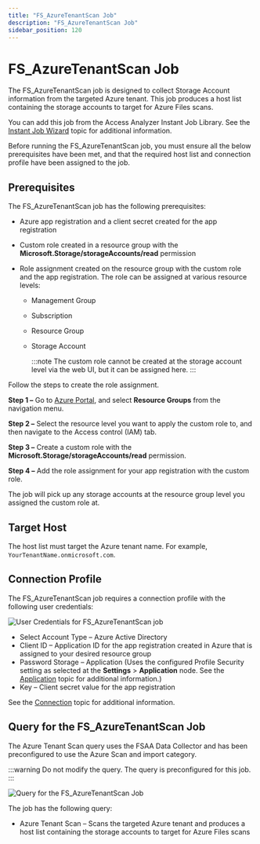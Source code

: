 ```yaml
---
title: "FS_AzureTenantScan Job"
description: "FS_AzureTenantScan Job"
sidebar_position: 120
---
```


# FS_AzureTenantScan Job

The FS_AzureTenantScan job is designed to collect Storage Account information from the targeted
Azure tenant. This job produces a host list containing the storage accounts to target for Azure
Files scans.

You can add this job from the Access Analyzer Instant Job Library. See the
[Instant Job Wizard](/docs/accessanalyzer/12.0/admin/jobs/instantjobs/overview.md) topic for additional information.

Before running the FS_AzureTenantScan job, you must ensure all the below prerequisites have been
met, and that the required host list and connection profile have been assigned to the job.

## Prerequisites

The FS_AzureTenantScan job has the following prerequisites:

- Azure app registration and a client secret created for the app registration
- Custom role created in a resource group with the **Microsoft.Storage/storageAccounts/read**
  permission
- Role assignment created on the resource group with the custom role and the app registration. The
  role can be assigned at various resource levels:

    - Management Group
    - Subscription
    - Resource Group
    - Storage Account

        :::note
        The custom role cannot be created at the storage account level via the web UI, but
        it can be assigned here.
        :::


Follow the steps to create the role assignment.

**Step 1 –** Go to [Azure Portal](https://portal.azure.com/), and select **Resource Groups** from
the navigation menu.

**Step 2 –** Select the resource level you want to apply the custom role to, and then navigate to
the Access control (IAM) tab.

**Step 3 –** Create a custom role with the **Microsoft.Storage/storageAccounts/read** permission.

**Step 4 –** Add the role assignment for your app registration with the custom role.

The job will pick up any storage accounts at the resource group level you assigned the custom role
at.

## Target Host

The host list must target the Azure tenant name. For example, `YourTenantName.onmicrosoft.com`.

## Connection Profile

The FS_AzureTenantScan job requires a connection profile with the following user credentials:

![User Credentials for FS_AzureTenantScan job](/img/product_docs/accessanalyzer/12.0/solutions/filesystem/collection/azuretenantscanusercredentials.webp)

- Select Account Type – Azure Active Directory
- Client ID – Application ID for the app registration created in Azure that is assigned to your
  desired resource group
- Password Storage – Application (Uses the configured Profile Security setting as selected at the
  **Settings** > **Application** node. See the
  [Application](/docs/accessanalyzer/12.0/admin/settings/application/overview.md) topic for additional information.)
- Key – Client secret value for the app registration

See the [Connection](/docs/accessanalyzer/12.0/admin/settings/connection/overview.md) topic for additional
information.

## Query for the FS_AzureTenantScan Job

The Azure Tenant Scan query uses the FSAA Data Collector and has been preconfigured to use the Azure
Scan and import category.

:::warning
Do not modify the query. The query is preconfigured for this job.
:::


![Query for the FS_AzureTenantScan Job](/img/product_docs/accessanalyzer/12.0/solutions/filesystem/collection/azuretenantscanquery.webp)

The job has the following query:

- Azure Tenant Scan – Scans the targeted Azure tenant and produces a host list containing the
  storage accounts to target for Azure Files scans
